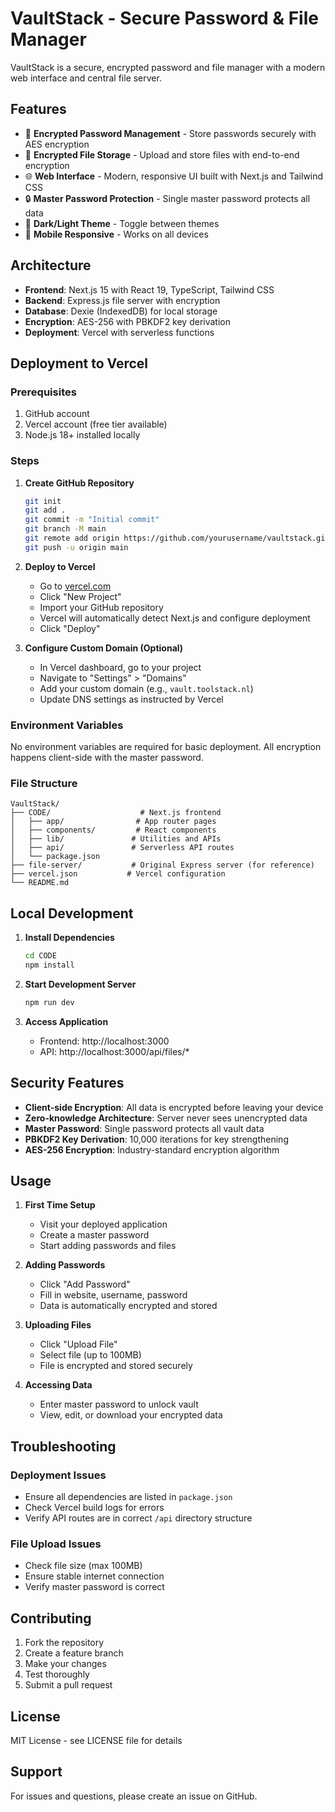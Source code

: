 # VaultStack - Secure Password & File Manager

VaultStack is a secure, encrypted password and file manager with a modern web interface and central file server.

## Features

- 🔐 **Encrypted Password Management** - Store passwords securely with AES encryption
- 📁 **Encrypted File Storage** - Upload and store files with end-to-end encryption
- 🌐 **Web Interface** - Modern, responsive UI built with Next.js and Tailwind CSS
- 🔒 **Master Password Protection** - Single master password protects all data
- 🌙 **Dark/Light Theme** - Toggle between themes
- 📱 **Mobile Responsive** - Works on all devices

## Architecture

- **Frontend**: Next.js 15 with React 19, TypeScript, Tailwind CSS
- **Backend**: Express.js file server with encryption
- **Database**: Dexie (IndexedDB) for local storage
- **Encryption**: AES-256 with PBKDF2 key derivation
- **Deployment**: Vercel with serverless functions

## Deployment to Vercel

### Prerequisites

1. GitHub account
2. Vercel account (free tier available)
3. Node.js 18+ installed locally

### Steps

1. **Create GitHub Repository**
   ```bash
   git init
   git add .
   git commit -m "Initial commit"
   git branch -M main
   git remote add origin https://github.com/yourusername/vaultstack.git
   git push -u origin main
   ```

2. **Deploy to Vercel**
   - Go to [vercel.com](https://vercel.com)
   - Click "New Project"
   - Import your GitHub repository
   - Vercel will automatically detect Next.js and configure deployment
   - Click "Deploy"

3. **Configure Custom Domain (Optional)**
   - In Vercel dashboard, go to your project
   - Navigate to "Settings" > "Domains"
   - Add your custom domain (e.g., `vault.toolstack.nl`)
   - Update DNS settings as instructed by Vercel

### Environment Variables

No environment variables are required for basic deployment. All encryption happens client-side with the master password.

### File Structure

```
VaultStack/
├── CODE/                    # Next.js frontend
│   ├── app/                # App router pages
│   ├── components/         # React components
│   ├── lib/               # Utilities and APIs
│   ├── api/               # Serverless API routes
│   └── package.json
├── file-server/           # Original Express server (for reference)
├── vercel.json           # Vercel configuration
└── README.md
```

## Local Development

1. **Install Dependencies**
   ```bash
   cd CODE
   npm install
   ```

2. **Start Development Server**
   ```bash
   npm run dev
   ```

3. **Access Application**
   - Frontend: http://localhost:3000
   - API: http://localhost:3000/api/files/*

## Security Features

- **Client-side Encryption**: All data is encrypted before leaving your device
- **Zero-knowledge Architecture**: Server never sees unencrypted data
- **Master Password**: Single password protects all vault data
- **PBKDF2 Key Derivation**: 10,000 iterations for key strengthening
- **AES-256 Encryption**: Industry-standard encryption algorithm

## Usage

1. **First Time Setup**
   - Visit your deployed application
   - Create a master password
   - Start adding passwords and files

2. **Adding Passwords**
   - Click "Add Password"
   - Fill in website, username, password
   - Data is automatically encrypted and stored

3. **Uploading Files**
   - Click "Upload File"
   - Select file (up to 100MB)
   - File is encrypted and stored securely

4. **Accessing Data**
   - Enter master password to unlock vault
   - View, edit, or download your encrypted data

## Troubleshooting

### Deployment Issues

- Ensure all dependencies are listed in `package.json`
- Check Vercel build logs for errors
- Verify API routes are in correct `/api` directory structure

### File Upload Issues

- Check file size (max 100MB)
- Ensure stable internet connection
- Verify master password is correct

## Contributing

1. Fork the repository
2. Create a feature branch
3. Make your changes
4. Test thoroughly
5. Submit a pull request

## License

MIT License - see LICENSE file for details

## Support

For issues and questions, please create an issue on GitHub.